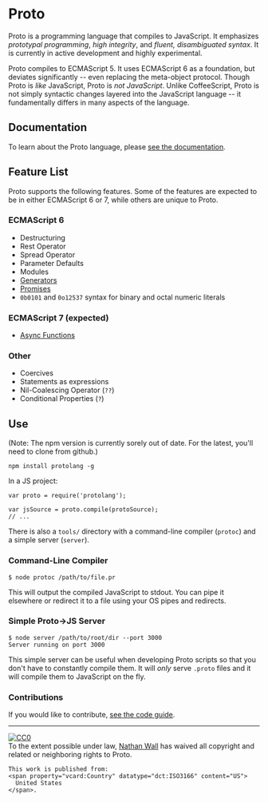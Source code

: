 # Proto

Proto is a programming language that compiles to JavaScript.  It emphasizes *prototypal programming*, *high integrity*, and *fluent, disambiguated syntax*.  It is currently in active development and highly experimental.

Proto compiles to ECMAScript 5.  It uses ECMAScript 6 as a foundation, but deviates significantly -- even replacing the meta-object protocol.  Though Proto is *like* JavaScript, Proto is *not JavaScript*.  Unlike CoffeeScript, Proto is not simply syntactic changes layered into the JavaScript language -- it fundamentally differs in many aspects of the language.

## Documentation

To learn about the Proto language, please [see the documentation](https://github.com/Nathan-Wall/proto/blob/master/docs/index.md).

## Feature List

Proto supports the following features.  Some of the features are expected to be in either ECMAScript 6 or 7, while others are unique to Proto.

### ECMAScript 6

+ Destructuring
+ Rest Operator
+ Spread Operator
+ Parameter Defaults
+ Modules
+ [Generators](docs/functions/generators.md)
+ [Promises](docs/functions/async/promises.md)
+ `0b0101` and `0o12537` syntax for binary and octal numeric literals

### ECMAScript 7 (expected)

+ [Async Functions](docs/functions/async.md)

### Other

+ Coercives
+ Statements as expressions
+ Nil-Coalescing Operator (`??`)
+ Conditional Properties (`?`)

## Use

(Note: The npm version is currently sorely out of date. For the latest, you'll need to clone from github.)

	npm install protolang -g

In a JS project:

	var proto = require('protolang');

	var jsSource = proto.compile(protoSource);
	// ...

There is also a `tools/` directory with a command-line compiler (`protoc`) and a simple server (`server`).

### Command-Line Compiler

	$ node protoc /path/to/file.pr

This will output the compiled JavaScript to stdout.  You can pipe it elsewhere or redirect it to a file using your OS pipes and redirects.

### Simple Proto->JS Server

	$ node server /path/to/root/dir --port 3000
	Server running on port 3000

This simple server can be useful when developing Proto scripts so that you don't have to constantly compile them.  It will *only* serve `.proto` files and it will compile them to JavaScript on the fly.

### Contributions

If you would like to contribute, [see the code guide](https://github.com/Nathan-Wall/proto/blob/master/code-guide.md).

---

<p xmlns:dct="http://purl.org/dc/terms/" xmlns:vcard="http://www.w3.org/2001/vcard-rdf/3.0#">
    <a rel="license"
       href="http://creativecommons.org/publicdomain/zero/1.0/">
        <img src="http://i.creativecommons.org/p/zero/1.0/88x31.png" style="border-style: none;" alt="CC0" />
    </a>
    <br />
    To the extent possible under law,
    <a rel="dct:publisher" href="http://github.com/Nathan-Wall"><span property="dct:title">Nathan Wall</span></a>
    has waived all copyright and related or neighboring rights to
    <span property="dct:title">Proto</span>.

    This work is published from:
    <span property="vcard:Country" datatype="dct:ISO3166" content="US">
      United States
    </span>.
</p>